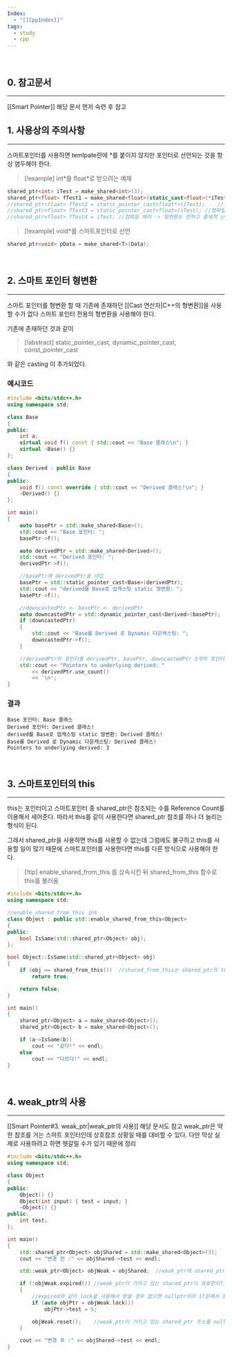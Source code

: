 ```yaml
---
Index:
  - "[[CppIndex]]"
tags:
  - study
  - cpp
---
```

   
## 0. 참고문서
---
[[Smart Pointer]] 해당 문서 먼저 숙련 후 참고
   
   
## 1. 사용상의 주의사항
---
스마트포인터를 사용하면 temlpate란에 \*를 붙이지 않지만 포인터로 선언되는 것을 항상 염두해야 한다.

> [!example] int\*를 float\*로 받으려는 예제
```cpp
shared_ptr<int> iTest = make_shared<int>(3);
shared_ptr<float> fTest1 = make_shared<float>(static_cast<float>(*iTest));	//컴파일 성공 -> 값을 가져와서 float으로 형변환 뒤 float*에 넣음
//shared_ptr<float> fTest2 = static_pointer_cast<float*>(iTest);	//컴파일 에러 -> iTest는 int*인데 float**로 변환하려는 것
//shared_ptr<float> fTest3 = static_pointer_cast<float>(iTest);	//컴파일 에러 -> void* 형도 아닌데 float*로 int*를 가르키려 함
//shared_ptr<float> fTest4 = iTest;	//컴파일 에러 -> 형변환도 안하고 총체적 난국
```

> [!example] void\*를 스마트포인터로 선언
```cpp
shared_ptr<void> pData = make_shared<T>(Data);
```
   
   
## 2. 스마트 포인터 형변환
---
스마트 포인터를 형변환 할 때 기존에 존재하던 [[Cast 연산자|C++의 형변환]]을 사용할 수가 없다
스마트 포인터 전용의 형변환을 사용해야 한다.

기존에 존재하던 것과 같이
> [!abstract] static_pointer_cast, dynamic_pointer_cast, const_pointer_cast 

와 같은 casting 이 추가되었다.

### 예시코드
```cpp
#include <bits/stdc++.h>
using namespace std;

class Base
{
public:
	int a;
	virtual void f() const { std::cout << "Base 클래스\n"; }
	virtual ~Base() {}
};

class Derived : public Base
{
public:
	void f() const override { std::cout << "Derived 클래스!\n"; }
	~Derived() {}
};

int main()
{
	auto basePtr = std::make_shared<Base>();
	std::cout << "Base 포인터: ";
	basePtr->f();

	auto derivedPtr = std::make_shared<Derived>();
	std::cout << "Derived 포인터: ";
	derivedPtr->f();

	//basePtr에 derivedPtr을 대입
	basePtr = std::static_pointer_cast<Base>(derivedPtr);
	std::cout << "derived를 Base로 업캐스팅 static 형변환: ";
	basePtr->f();

	//downcastedPtr <- basePtr <- derivedPtr
	auto downcastedPtr = std::dynamic_pointer_cast<Derived>(basePtr);
	if (downcastedPtr)
	{
		std::cout << "Base를 Derived 로 Dynamic 다운캐스팅: ";
		downcastedPtr->f();
	}

	//derivedPtr의 포인터를 derivedPtr, basePtr, downcastedPtr 3개의 포인터가 사용
	std::cout << "Pointers to underlying derived: "
		<< derivedPtr.use_count()
		<< '\n';
}
```

### 결과
```
Base 포인터: Base 클래스
Derived 포인터: Derived 클래스!
derived를 Base로 업캐스팅 static 형변환: Derived 클래스!
Base를 Derived 로 Dynamic 다운캐스팅: Derived 클래스!
Pointers to underlying derived: 3
```
   
   
## 3. 스마트포인터의 this
---
this는 포인터이고 스마트포인터 중 shared_ptr은 참조되는 수를 Reference Count를 이용해서 세어준다.
따라서 this를 같이 사용한다면 shared_ptr 참조를 하나 더 늘리는 형식이 된다.

그래서 shared_ptr을 사용하면 this를 사용할 수 없는데
그럼에도 불구하고 this를 사용할 일이 많기 때문에 스마트포인터를 사용한다면 this를 다른 방식으로 사용해야 한다.

> [!tip] enable_shared_from_this 를 상속시킨 뒤 shared_from_this 함수로 this를 불러옴
```cpp
#include <bits/stdc++.h>
using namespace std;

//enable_shared_from_this 상속
class Object : public std::enable_shared_from_this<Object>
{
public:
	bool IsSame(std::shared_ptr<Object> obj);
};

bool Object::IsSame(std::shared_ptr<Object> obj)
{
	if (obj == shared_from_this())	//shared_from_this는 shared_ptr의 this
		return true;

	return false;
}

int main()
{
	shared_ptr<Object> a = make_shared<Object>();
	shared_ptr<Object> b = make_shared<Object>();

	if (a->IsSame(b))
		cout << "같다!" << endl;
	else
		cout << "다르다!" << endl;
}
```
   
   
## 4. weak_ptr의 사용
---
[[Smart Pointer#3. weak_ptr|weak_ptr의 사용]] 해당 문서도 참고
weak_ptr은 약한 참조를 거는 스마트 포인터인데 상호참조 상황일 때를 대비할 수 있다.
다만 막상 실제로 사용하려고 하면 헷갈릴 수가 있기 때문에 정리

```cpp
#include <bits/stdc++.h>
using namespace std;

class Object
{
public:
	Object() {}
	Object(int input) { test = input; }
	~Object() {}
public:
	int test;
};

int main()
{
	std::shared_ptr<Object> objShared = std::make_shared<Object>(3);
	cout << "변경 전 :" << objShared->test << endl;

	std::weak_ptr<Object> objWeak = objShared;	//weak_ptr에 shared_ptr 넣기

	if (!objWeak.expired())	//weak_ptr이 가지고 있는 shared_ptr이 유효한지?
	{
		//expired와 같이 lock을 사용해서 받을 경우 없으면 nullptr이라 if문에서 활용 가능
		if (auto objPtr = objWeak.lock())
			objPtr->test = 5;

		objWeak.reset();	//weak_ptr이 가지고 있는 shared_ptr 주소를 nullptr로 만듦
	}

	cout << "변경 후 :" << objShared->test << endl;
}
```